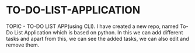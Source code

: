 # TO-DO-LIST-APPLICATION
TOPIC - TO-DO LIST APP(using CLI). I have created a new repo, named To-Do List Application which is based on python. In this we can add different tasks and apart from this, we can see the added tasks, we can also edit and remove them.
